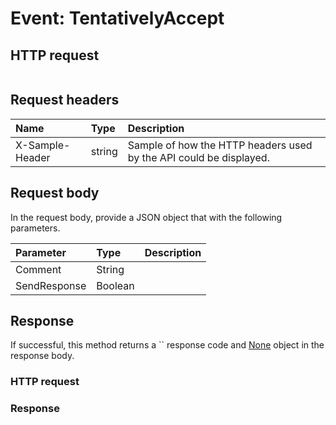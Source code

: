 # Event: TentativelyAccept


## HTTP request
```http

```
## Request headers
| Name       | Type | Description|
|:-----------|:------|:----------|
| X-Sample-Header  | string  | Sample of how the HTTP headers used by the API could be displayed.|

## Request body
In the request body, provide a JSON object that with the following parameters.

| Parameter	   | Type	|Description|
|:---------------|:--------|:-----------|
|Comment|String||
|SendResponse|Boolean||

## Response
If successful, this method returns a `` response code and [None](../resources/none.md) object in the response body.
### HTTP request
### Response
